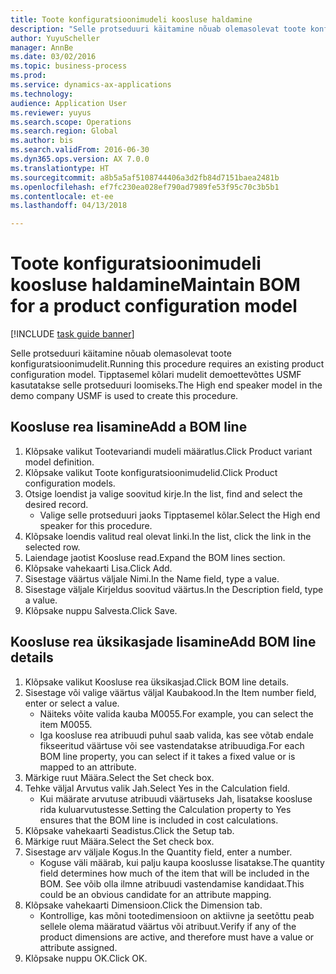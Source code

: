 ```yaml
--- 
title: Toote konfiguratsioonimudeli koosluse haldamine
description: "Selle protseduuri käitamine nõuab olemasolevat toote konfiguratsioonimudelit."
author: YuyuScheller
manager: AnnBe
ms.date: 03/02/2016
ms.topic: business-process
ms.prod: 
ms.service: dynamics-ax-applications
ms.technology: 
audience: Application User
ms.reviewer: yuyus
ms.search.scope: Operations
ms.search.region: Global
ms.author: bis
ms.search.validFrom: 2016-06-30
ms.dyn365.ops.version: AX 7.0.0
ms.translationtype: HT
ms.sourcegitcommit: a8b5a5af5108744406a3d2fb84d7151baea2481b
ms.openlocfilehash: ef7fc230ea028ef790ad7989fe53f95c70c3b5b1
ms.contentlocale: et-ee
ms.lasthandoff: 04/13/2018

---
```

# <a name="maintain-bom-for-a-product-configuration-model"></a><span data-ttu-id="67598-103">Toote konfiguratsioonimudeli koosluse haldamine</span><span class="sxs-lookup"><span data-stu-id="67598-103">Maintain BOM for a product configuration model</span></span>

[!INCLUDE [task guide banner](../../includes/task-guide-banner.md)]

<span data-ttu-id="67598-104">Selle protseduuri käitamine nõuab olemasolevat toote konfiguratsioonimudelit.</span><span class="sxs-lookup"><span data-stu-id="67598-104">Running this procedure requires an existing product configuration model.</span></span> <span data-ttu-id="67598-105">Tipptasemel kõlari mudelit demoettevõttes USMF kasutatakse selle protseduuri loomiseks.</span><span class="sxs-lookup"><span data-stu-id="67598-105">The High end speaker model in the demo company USMF is used to create this procedure.</span></span>


## <a name="add-a-bom-line"></a><span data-ttu-id="67598-106">Koosluse rea lisamine</span><span class="sxs-lookup"><span data-stu-id="67598-106">Add a BOM line</span></span>
1. <span data-ttu-id="67598-107">Klõpsake valikut Tootevariandi mudeli määratlus.</span><span class="sxs-lookup"><span data-stu-id="67598-107">Click Product variant model definition.</span></span>
2. <span data-ttu-id="67598-108">Klõpsake valikut Toote konfiguratsioonimudelid.</span><span class="sxs-lookup"><span data-stu-id="67598-108">Click Product configuration models.</span></span>
3. <span data-ttu-id="67598-109">Otsige loendist ja valige soovitud kirje.</span><span class="sxs-lookup"><span data-stu-id="67598-109">In the list, find and select the desired record.</span></span>
    * <span data-ttu-id="67598-110">Valige selle protseduuri jaoks Tipptasemel kõlar.</span><span class="sxs-lookup"><span data-stu-id="67598-110">Select the High end speaker for this procedure.</span></span>  
4. <span data-ttu-id="67598-111">Klõpsake loendis valitud real olevat linki.</span><span class="sxs-lookup"><span data-stu-id="67598-111">In the list, click the link in the selected row.</span></span>
5. <span data-ttu-id="67598-112">Laiendage jaotist Koosluse read.</span><span class="sxs-lookup"><span data-stu-id="67598-112">Expand the BOM lines section.</span></span>
6. <span data-ttu-id="67598-113">Klõpsake vahekaarti Lisa.</span><span class="sxs-lookup"><span data-stu-id="67598-113">Click Add.</span></span>
7. <span data-ttu-id="67598-114">Sisestage väärtus väljale Nimi.</span><span class="sxs-lookup"><span data-stu-id="67598-114">In the Name field, type a value.</span></span>
8. <span data-ttu-id="67598-115">Sisestage väljale Kirjeldus soovitud väärtus.</span><span class="sxs-lookup"><span data-stu-id="67598-115">In the Description field, type a value.</span></span>
9. <span data-ttu-id="67598-116">Klõpsake nuppu Salvesta.</span><span class="sxs-lookup"><span data-stu-id="67598-116">Click Save.</span></span>

## <a name="add-bom-line-details"></a><span data-ttu-id="67598-117">Koosluse rea üksikasjade lisamine</span><span class="sxs-lookup"><span data-stu-id="67598-117">Add BOM line details</span></span>
1. <span data-ttu-id="67598-118">Klõpsake valikut Koosluse rea üksikasjad.</span><span class="sxs-lookup"><span data-stu-id="67598-118">Click BOM line details.</span></span>
2. <span data-ttu-id="67598-119">Sisestage või valige väärtus väljal Kaubakood.</span><span class="sxs-lookup"><span data-stu-id="67598-119">In the Item number field, enter or select a value.</span></span>
    * <span data-ttu-id="67598-120">Näiteks võite valida kauba M0055.</span><span class="sxs-lookup"><span data-stu-id="67598-120">For example, you can select the item M0055.</span></span>  
    * <span data-ttu-id="67598-121">Iga koosluse rea atribuudi puhul saab valida, kas see võtab endale fikseeritud väärtuse või see vastendatakse atribuudiga.</span><span class="sxs-lookup"><span data-stu-id="67598-121">For each BOM line property, you can select if it takes a fixed value or is mapped to an attribute.</span></span>  
3. <span data-ttu-id="67598-122">Märkige ruut Määra.</span><span class="sxs-lookup"><span data-stu-id="67598-122">Select the Set check box.</span></span>
4. <span data-ttu-id="67598-123">Tehke väljal Arvutus valik Jah.</span><span class="sxs-lookup"><span data-stu-id="67598-123">Select Yes in the Calculation field.</span></span>
    * <span data-ttu-id="67598-124">Kui määrate arvutuse atribuudi väärtuseks Jah, lisatakse koosluse rida kuluarvutustesse.</span><span class="sxs-lookup"><span data-stu-id="67598-124">Setting the Calculation property to Yes ensures that the BOM line is included in cost calculations.</span></span>  
5. <span data-ttu-id="67598-125">Klõpsake vahekaarti Seadistus.</span><span class="sxs-lookup"><span data-stu-id="67598-125">Click the Setup tab.</span></span>
6. <span data-ttu-id="67598-126">Märkige ruut Määra.</span><span class="sxs-lookup"><span data-stu-id="67598-126">Select the Set check box.</span></span>
7. <span data-ttu-id="67598-127">Sisestage arv väljale Kogus.</span><span class="sxs-lookup"><span data-stu-id="67598-127">In the Quantity field, enter a number.</span></span>
    * <span data-ttu-id="67598-128">Koguse väli määrab, kui palju kaupa kooslusse lisatakse.</span><span class="sxs-lookup"><span data-stu-id="67598-128">The quantity field determines how much of the item that will be included in the BOM.</span></span> <span data-ttu-id="67598-129">See võib olla ilmne atribuudi vastendamise kandidaat.</span><span class="sxs-lookup"><span data-stu-id="67598-129">This could be an obvious candidate for an attribute mapping.</span></span>  
8. <span data-ttu-id="67598-130">Klõpsake vahekaarti Dimensioon.</span><span class="sxs-lookup"><span data-stu-id="67598-130">Click the Dimension tab.</span></span>
    * <span data-ttu-id="67598-131">Kontrollige, kas mõni tootedimensioon on aktiivne ja seetõttu peab sellele olema määratud väärtus või atribuut.</span><span class="sxs-lookup"><span data-stu-id="67598-131">Verify if any of the product dimensions are active,  and therefore must have a value or attribute assigned.</span></span>  
9. <span data-ttu-id="67598-132">Klõpsake nuppu OK.</span><span class="sxs-lookup"><span data-stu-id="67598-132">Click OK.</span></span>


